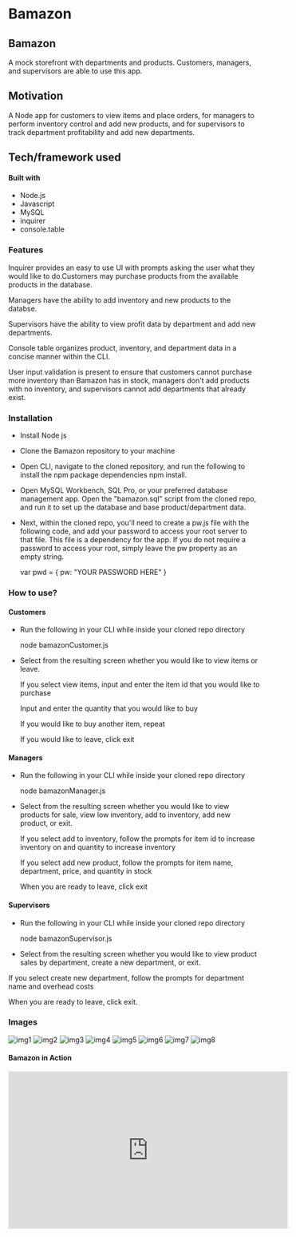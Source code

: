# Bamazon
## Bamazon
A mock storefront with departments and products. Customers, managers, and supervisors are able to use this app.

## Motivation
A Node app for customers to view items and place orders, for managers to perform inventory control and add new products, and for supervisors to track department profitability and add new departments.

## Tech/framework used

#### Built with

- Node.js
- Javascript
- MySQL
- inquirer
- console.table

### Features

Inquirer provides an easy to use UI with prompts asking the user what they would like to do.Customers may purchase products from the available products in the database.

Managers have the ability to add inventory and new products to the databse.

Supervisors have the ability to view profit data by department and add new departments.

Console table organizes product, inventory, and department data in a concise manner within the CLI.

User input validation is present to ensure that customers cannot purchase more inventory than Bamazon has in stock, managers don't add products with no inventory, and supervisors cannot add departments that already exist.

### Installation
- Install Node js

- Clone the Bamazon repository to your machine

- Open CLI, navigate to the cloned repository, and run the      following to install the npm package dependencies npm install.

- Open MySQL Workbench, SQL Pro, or your preferred database    management app. Open the "bamazon.sql" script from the cloned repo, and run it to set up the database and base product/department data.

- Next, within the cloned repo, you'll need to create a pw.js   file with the following code, and add your password to access your root server to that file. This file is a dependency for the app. If you do not require a password to access your root, simply leave the pw property as an empty string.

  var pwd = {
	pw: "YOUR PASSWORD HERE"
  }
	
### How to use?

#### Customers

- Run the following in your CLI while inside your cloned repo directory

  node bamazonCustomer.js

- Select from the resulting screen whether you would like to view items or leave.

    If you select view items, input and enter the item id that you would like to purchase

    Input and enter the quantity that you would like to buy

    If you would like to buy another item, repeat

    If you would like to leave, click exit

#### Managers

- Run the following in your CLI while inside your cloned repo directory

  node bamazonManager.js
- Select from the resulting screen whether you would like to view products for sale, view low inventory, add to inventory, add new product, or exit.

    If you select add to inventory, follow the prompts for item id to increase inventory on and quantity to increase inventory

    If you select add new product, follow the prompts for item name, department, price, and quantity in stock

    When you are ready to leave, click exit

#### Supervisors

- Run the following in your CLI while inside your cloned repo directory

  node bamazonSupervisor.js

- Select from the resulting screen whether you would like to view product sales by department, create a new department, or exit.

If you select create new department, follow the prompts for department name and overhead costs

When you are ready to leave, click exit.

### Images

![img1](https://user-images.githubusercontent.com/25557837/86536906-33b89100-bea0-11ea-9ee1-b272ee188019.PNG)
![img2](https://user-images.githubusercontent.com/25557837/86536907-34512780-bea0-11ea-9d48-2611b26ebd6e.PNG)
![img3](https://user-images.githubusercontent.com/25557837/86536908-34512780-bea0-11ea-89e3-f90f4496a1dd.PNG)
![img4](https://user-images.githubusercontent.com/25557837/86536909-34e9be00-bea0-11ea-8740-9e611f12fb86.PNG)
![img5](https://user-images.githubusercontent.com/25557837/86536910-34e9be00-bea0-11ea-8950-e314b53930e2.PNG)
![img6](https://user-images.githubusercontent.com/25557837/86536911-34e9be00-bea0-11ea-81e4-69bdc7d43dfc.PNG)
![img7](https://user-images.githubusercontent.com/25557837/86536912-35825480-bea0-11ea-99e0-f0ed9a788452.PNG)
![img8](https://user-images.githubusercontent.com/25557837/86536913-35825480-bea0-11ea-9b83-19d26b5747a3.PNG)

#### Bamazon in Action

<iframe width="560" height="315" src="https://www.youtube.com/embed/UaPcrGbwpTQ" frameborder="0" allow="accelerometer; autoplay; encrypted-media; gyroscope; picture-in-picture" allowfullscreen></iframe>


